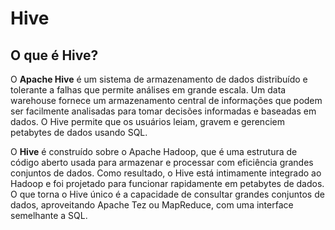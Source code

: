 # Hive

## O que é Hive?

O **Apache Hive** é um sistema de armazenamento de dados distribuído e tolerante a falhas que permite análises em grande escala. Um data warehouse fornece um armazenamento central de informações que podem ser facilmente analisadas para tomar decisões informadas e baseadas em dados. O Hive permite que os usuários leiam, gravem e gerenciem petabytes de dados usando SQL.

O **Hive** é construído sobre o Apache Hadoop, que é uma estrutura de código aberto usada para armazenar e processar com eficiência grandes conjuntos de dados. Como resultado, o Hive está intimamente integrado ao Hadoop e foi projetado para funcionar rapidamente em petabytes de dados. O que torna o Hive único é a capacidade de consultar grandes conjuntos de dados, aproveitando Apache Tez ou MapReduce, com uma interface semelhante a SQL.